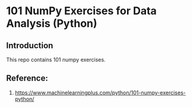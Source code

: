# 101 NumPy Exercises for Data Analysis (Python)
## Introduction
This repo contains 101 numpy exercises.

## Reference: 
1. https://www.machinelearningplus.com/python/101-numpy-exercises-python/